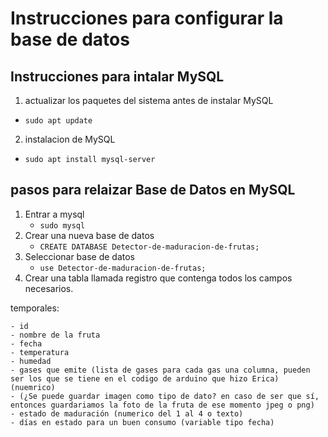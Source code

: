 # Instrucciones para configurar la base de datos

## Instrucciones para intalar MySQL
  1. actualizar los paquetes del sistema antes de instalar MySQL
  - `sudo apt update` 
  2. instalacion de MySQL
- `sudo apt install mysql-server` 

## pasos para relaizar Base de Datos en MySQL
1. Entrar a mysql
    - `sudo mysql`
2. Crear una nueva base de datos
    - `CREATE DATABASE Detector-de-maduracion-de-frutas;`
3. Seleccionar base de datos
    - `use Detector-de-maduracion-de-frutas;`
4. Crear una tabla llamada registro que contenga todos los campos necesarios.

 temporales:

    - id
    - nombre de la fruta
    - fecha
    - temperatura
    - humedad
    - gases que emite (lista de gases para cada gas una columna, pueden ser los que se tiene en el codigo de arduino que hizo Erica) (nuemrico)
    - (¿Se puede guardar imagen como tipo de dato? en caso de ser que sí, entonces guardariamos la foto de la fruta de ese momento jpeg o png)
    - estado de maduración (numerico del 1 al 4 o texto)
    - días en estado para un buen consumo (variable tipo fecha)
